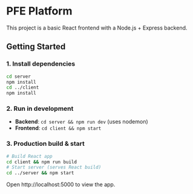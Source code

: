# PFE Platform

This project is a basic React frontend with a Node.js + Express backend.

## Getting Started

### 1. Install dependencies
```bash
cd server
npm install
cd ../client
npm install
```

### 2. Run in development
- **Backend**:  `cd server && npm run dev` (uses nodemon)
- **Frontend**: `cd client && npm start`

### 3. Production build & start
```bash
# Build React app
cd client && npm run build
# Start server (serves React build)
cd ../server && npm start
```

Open http://localhost:5000 to view the app.
